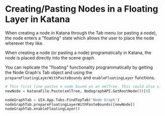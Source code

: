 # Creating/Pasting Nodes in a Floating Layer in Katana

When creating a node in Katana through the Tab menu (or pasting a node), the node enters a "floating" state which allows the user to place the node wherever they like.

When creating a node (or pasting a node) programatically in Katana, the node is placed directly into the scene graph.

You can replicate the "floating" functionality programmatically by getting the Node Graph's Tab object and using the `prepareFloatingLayerWithPasteBounds` and `enableFloatingLayer` functions.
  
```python
# This first line pastes a node based on an xmlTree. This could also simply be a new node made with NodegraphAPI.CreateNode()
newNode = KatanaFile.Paste(xmlTree, NodegraphAPI.GetRootNode())[0]

nodeGraphTab = UI4.App.Tabs.FindTopTab('Node Graph')
nodeGraphTab.prepareFloatingLayerWithPasteBounds([newNode])
nodeGraphTab.enableFloatingLayer()
```
